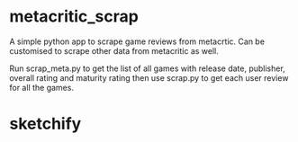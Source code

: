 # metacritic_scrap
A simple python app to scrape game reviews from metacrtic. Can be customised to scrape other data from metacritic as well.

Run scrap_meta.py to get the list of all games with release date, publisher, overall rating and maturity rating then use scrap.py to get each user review for all the games.
# sketchify
